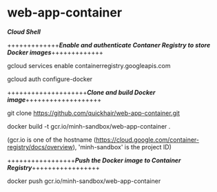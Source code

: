 # web-app-container
**_Cloud Shell_**

+++++++++++++**_Enable and authenticate Contaner Registry to store Docker images_**+++++++++++++

gcloud services enable containerregistry.googleapis.com

gcloud auth configure-docker

++++++++++++++++++++**_Clone and build Docker image_**+++++++++++++++++++

git clone https://github.com/quickhair/web-app-container.git

docker build -t gcr.io/minh-sandbox/web-app-container .

(gcr.io is one of the hostname (https://cloud.google.com/container-registry/docs/overview), 'minh-sandbox' is the project ID)

+++++++++++++++++**_Push the Docker image to Container Registry_**+++++++++++++++++

docker push gcr.io/minh-sandbox/web-app-container
